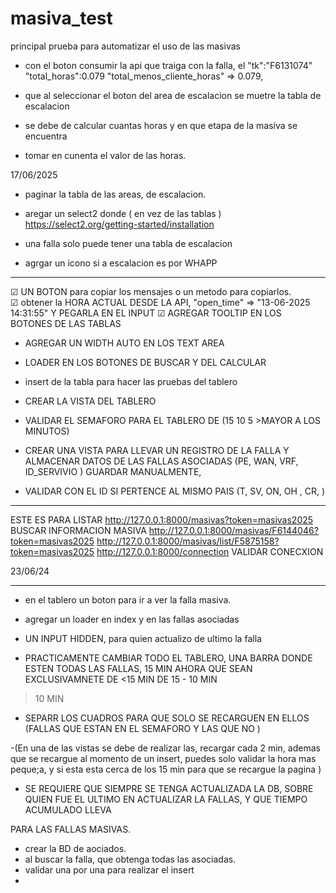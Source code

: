 # masiva_test
principal prueba para automatizar el uso de las masivas 


-  con el boton consumir la api 
que traiga con la falla, el 
"tk":"F6131074"  "total_horas":0.079
"total_menos_cliente_horas" => 0.079,

- que al seleccionar el boton del area de escalacion se muetre la tabla de escalacion

- se debe de calcular cuantas horas y en que etapa de la masiva se encuentra

- tomar en cunenta el valor de las horas. 

17/06/2025
- paginar la tabla de las areas, de escalacion. 

- aregar un select2 donde ( en vez de las tablas )
https://select2.org/getting-started/installation

- una falla solo puede tener una tabla de escalacion 
- agrgar un icono si a escalacion es por WHAPP


-------------------------------------------------

☑ UN BOTON para copiar los mensajes o un metodo para copiarlos.      
☑ obtener la HORA ACTUAL DESDE LA API, "open_time" => "13-06-2025 14:31:55" Y PEGARLA EN EL INPUT
☑ AGREGAR TOOLTIP EN LOS BOTONES DE LAS TABLAS 
- AGREGAR UN WIDTH AUTO EN LOS TEXT AREA
- LOADER EN LOS BOTONES DE BUSCAR Y DEL CALCULAR
- insert de la tabla para hacer las pruebas del tablero 

- CREAR LA VISTA DEL TABLERO
- VALIDAR EL SEMAFORO PARA EL TABLERO DE (15 10 5 >MAYOR A LOS MINUTOS)


- CREAR UNA VISTA PARA LLEVAR UN REGISTRO DE LA FALLA Y ALMACENAR DATOS DE LAS FALLAS ASOCIADAS 
(PE, WAN, VRF, ID_SERVIVIO ) GUARDAR MANUALMENTE, 
- VALIDAR CON EL ID SI PERTENCE AL MISMO PAIS (T, SV, ON, OH , CR, )

- ----------------------------------------------------

 ESTE ES PARA LISTAR
http://127.0.0.1:8000/masivas?token=masivas2025
BUSCAR INFORMACION MASIVA
http://127.0.0.1:8000/masivas/F6144046?token=masivas2025
http://127.0.0.1:8000/masivas/list/F5875158?token=masivas2025
http://127.0.0.1:8000/connection
VALIDAR CONECXION

23/06/24
- ----------------------------------------------------

- en el tablero un boton para ir a ver la falla masiva. 
- agregar un loader en index y en las fallas asociadas
- UN INPUT HIDDEN, para quien actualizo de ultimo la falla

- PRACTICAMENTE CAMBIAR TODO EL TABLERO, 
UNA BARRA DONDE ESTEN TODAS LAS FALLAS, 
15 MIN AHORA QUE SEAN EXCLUSIVAMNETE DE <15 MIN 
DE 15 - 10 MIN 
>10 MIN 

- SEPARR LOS CUADROS PARA QUE SOLO SE RECARGUEN EN ELLOS 
(FALLAS QUE ESTAN EN EL SEMAFORO Y LAS QUE NO  )

-(En una de las vistas se debe de realizar las, recargar cada 2 min, ademas que se recargue al momento de un insert, puedes solo validar la hora mas peque;a, y si esta esta cerca de los 15 min para que se recargue la pagina )

- SE REQUIERE QUE SIEMPRE SE TENGA ACTUALIZADA LA DB, 
SOBRE QUIEN FUE EL ULTIMO EN ACTUALIZAR LA FALLAS, 
Y QUE TIEMPO ACUMULADO LLEVA 


PARA LAS FALLAS MASIVAS.
- crear la BD de aociados.
- al buscar la falla, que obtenga todas las asociadas.
- validar una por una para realizar el insert
- 